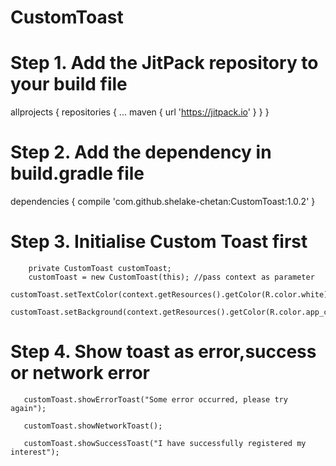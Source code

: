 # CustomToast

# Step 1. Add the JitPack repository to your build file

allprojects {
  repositories {
   ...
   maven { url 'https://jitpack.io' }
  }
 }
 

# Step 2. Add the dependency in build.gradle file

dependencies {
         compile 'com.github.shelake-chetan:CustomToast:1.0.2'
 }

# Step 3. Initialise Custom Toast first

        private CustomToast customToast;
        customToast = new CustomToast(this); //pass context as parameter
                                       customToast.setTextColor(context.getResources().getColor(R.color.white));
        customToast.setBackground(context.getResources().getColor(R.color.app_color));



# Step 4. Show toast as error,success or network error

       customToast.showErrorToast("Some error occurred, please try again");

       customToast.showNetworkToast();

       customToast.showSuccessToast("I have successfully registered my interest");
